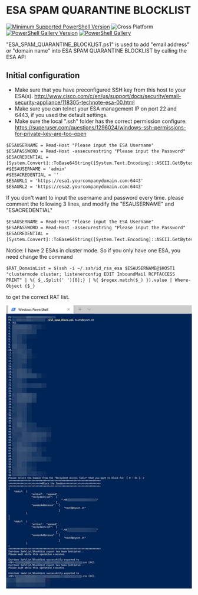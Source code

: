 # ESA SPAM QUARANTINE BLOCKLIST
[![Minimum Supported PowerShell Version](https://img.shields.io/badge/PowerShell-5.1+-purple.svg)](https://github.com/PowerShell/PowerShell) ![Cross Platform](https://img.shields.io/badge/platform-windows-lightgrey)
[![PowerShell Gallery Version](https://img.shields.io/powershellgallery/v/ESA_SPAM_QUARANTINE_BLOCKLIST)](https://www.powershellgallery.com/packages/ESA_SPAM_QUARANTINE_BLOCKLIST) [![PowerShell Gallery](https://img.shields.io/powershellgallery/dt/ESA_SPAM_QUARANTINE_BLOCKLIST)](https://www.powershellgallery.com/packages/ESA_SPAM_QUARANTINE_BLOCKLIST)


"ESA_SPAM_QUARANTINE_BLOCKLIST.ps1" is used to add "email address" or "domain name" into ESA SPAM QUARANTINE BLOCKLIST by calling the ESA API

## Initial configuration
-  Make sure that you have preconfigured SSH key from this host to your ESA(s). http://www.cisco.com/c/en/us/support/docs/security/email-security-appliance/118305-technote-esa-00.html
-  Make sure you can telnet your ESA management IP on port 22 and 6443, if you used the default settings.
-  Make sure the local ".ssh" folder has the correct permission configure. https://superuser.com/questions/1296024/windows-ssh-permissions-for-private-key-are-too-open

```
$ESAUSERNAME = Read-Host "Please input the ESA Username"
$ESAPASSWORD = Read-Host -assecurestring "Please input the Password"
$ESACREDENTIAL = [System.Convert]::ToBase64String([System.Text.Encoding]::ASCII.GetBytes($ESAUSERNAME+":"+$([System.Runtime.InteropServices.Marshal]::PtrToStringAuto([System.Runtime.InteropServices.Marshal]::SecureStringToBSTR($ESAPASSWORD)))))
#$ESAUSERNAME = 'admin'
#$ESACREDENTIAL = ''
$ESAURL1 = 'https://esa1.yourcompanydomain.com:6443'
$ESAURL2 = 'https://esa2.yourcompanydomain.com:6443'
```
If you don't want to input the username and password every time. please comment the following 3 lines, and modify the "ESAUSERNAME" and "ESACREDENTIAL"
```
$ESAUSERNAME = Read-Host "Please input the ESA Username"
$ESAPASSWORD = Read-Host -assecurestring "Please input the Password"
$ESACREDENTIAL = [System.Convert]::ToBase64String([System.Text.Encoding]::ASCII.GetBytes($ESAUSERNAME+":"+$([System.Runtime.InteropServices.Marshal]::PtrToStringAuto([System.Runtime.InteropServices.Marshal]::SecureStringToBSTR($ESAPASSWORD)))))
```

Notice: I have 2 ESAs in cluster mode. So if you only have one ESA, you need change the command 
```
$RAT_DomainList = $(ssh -i ~/.ssh/id_rsa_esa $ESAUSERNAME@$HOST1 "clustermode cluster; listenerconfig EDIT InboundMail RCPTACCESS PRINT" | %{ $_.Split(' ')[0];} | %{ $regex.match($_) }).value | Where-Object {$_}
```
to get the correct RAT list.


<img src="/screenshot.jpg">

